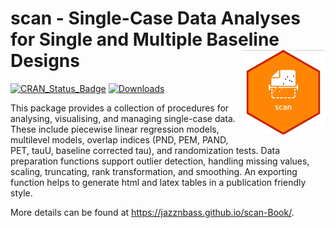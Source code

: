 # scan - Single-Case Data Analyses for Single and Multiple Baseline Designs <img src='man/figures/logo.png' align="right" height = "135" />

<!-- badges: start -->
[![CRAN_Status_Badge](https://www.r-pkg.org/badges/version/scan?color=blue)](https://cran.r-project.org/package=scan)
[![Downloads](https://cranlogs.r-pkg.org/badges/grand-total/scan?color=orange)](https://cran.rstudio.com/package=scan)
<!-- badges: end -->

This package provides a collection of procedures for analysing, visualising, 
and managing single-case data. These include piecewise linear regression 
models, multilevel models, overlap indices (PND, PEM, PAND, PET, tauU, 
baseline corrected tau), and randomization tests. Data preparation functions 
support outlier detection, handling missing values, scaling, truncating, 
rank transformation, and smoothing. An exporting function helps to generate 
html and latex tables in a publication friendly style.  

More details can be found at <https://jazznbass.github.io/scan-Book/>.
